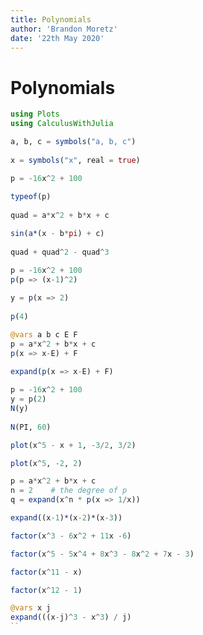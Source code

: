 ```yaml
---
title: Polynomials
author: 'Brandon Moretz'
date: '22th May 2020'
---  
```

  
  
#  Polynomials
  
  
```julia
using Plots
using CalculusWithJulia
```
  
```julia
a, b, c = symbols("a, b, c")
  
x = symbols("x", real = true)
```
  
```julia
p = -16x^2 + 100
  
typeof(p)
  
quad = a*x^2 + b*x + c
```
  
```julia
sin(a*(x - b*pi) + c)
  
quad + quad^2 - quad^3
```
  
```julia
p = -16x^2 + 100
p(p => (x-1)^2)
  
y = p(x => 2)
  
p(4)
```
  
```julia
@vars a b c E F
p = a*x^2 + b*x + c
p(x => x-E) + F
  
expand(p(x => x-E) + F)
```
  
```julia
p = -16x^2 + 100
y = p(2)
N(y)
  
N(PI, 60)
```
  
```julia
plot(x^5 - x + 1, -3/2, 3/2)
```
  
```julia
plot(x^5, -2, 2)
```
  
```julia
p = a*x^2 + b*x + c
n = 2    # the degree of p
q = expand(x^n * p(x => 1/x))
```
  
```julia
expand((x-1)*(x-2)*(x-3))
```
  
```julia
factor(x^3 - 6x^2 + 11x -6)
```
  
```julia
factor(x^5 - 5x^4 + 8x^3 - 8x^2 + 7x - 3)
```
  
```julia
factor(x^11 - x)
```
  
```julia
factor(x^12 - 1)
```
  
```julia
@vars x j
expand(((x-j)^3 - x^3) / j)
``
  
